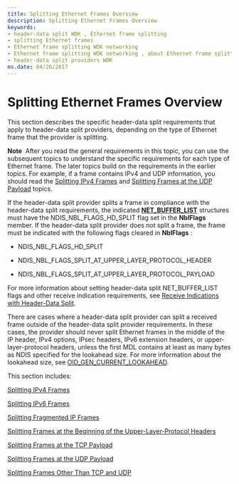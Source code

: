 ```yaml
---
title: Splitting Ethernet Frames Overview
description: Splitting Ethernet Frames Overview
keywords:
- header-data split WDK , Ethernet frame splitting
- splitting Ethernet frames
- Ethernet frame splitting WDK networking
- Ethernet frame splitting WDK networking , about Ethernet frame splitting
- header-data split providers WDK
ms.date: 04/20/2017
---
```


# Splitting Ethernet Frames Overview

This section describes the specific header-data split requirements that apply to header-data split providers, depending on the type of Ethernet frame that the provider is splitting.

**Note**  After you read the general requirements in this topic, you can use the subsequent topics to understand the specific requirements for each type of Ethernet frame. The later topics build on the requirements in the earlier topics. For example, if a frame contains IPv4 and UDP information, you should read the [Splitting IPv4 Frames](splitting-ipv4-frames.md) and [Splitting Frames at the UDP Payload](splitting-frames-at-the-udp-payload.md) topics.

 

If the header-data split provider splits a frame in compliance with the header-data split requirements, the indicated [**NET\_BUFFER\_LIST**](/windows-hardware/drivers/ddi/nbl/ns-nbl-net_buffer_list) structures must have the NDIS\_NBL\_FLAGS\_HD\_SPLIT flag set in the **NblFlags** member. If the header-data split provider does not split a frame, the frame must be indicated with the following flags cleared in **NblFlags** :

-   NDIS\_NBL\_FLAGS\_HD\_SPLIT

-   NDIS\_NBL\_FLAGS\_SPLIT\_AT\_UPPER\_LAYER\_PROTOCOL\_HEADER

-   NDIS\_NBL\_FLAGS\_SPLIT\_AT\_UPPER\_LAYER\_PROTOCOL\_PAYLOAD

For more information about setting header-data split NET\_BUFFER\_LIST flags and other receive indication requirements, see [Receive Indications with Header-Data Split](receive-indications-with-header-data-split.md).

There are cases where a header-data split provider can split a received frame outside of the header-data split provider requirements. In these cases, the provider should never split Ethernet frames in the middle of the IP header, IPv4 options, IPsec headers, IPv6 extension headers, or upper-layer-protocol headers, unless the first MDL contains at least as many bytes as NDIS specified for the lookahead size. For more information about the lookahead size, see [OID\_GEN\_CURRENT\_LOOKAHEAD](./oid-gen-current-lookahead.md).

This section includes:

[Splitting IPv4 Frames](splitting-ipv4-frames.md)

[Splitting IPv6 Frames](splitting-ipv6-frames.md)

[Splitting Fragmented IP Frames](splitting-fragmented-ip-frames.md)

[Splitting Frames at the Beginning of the Upper-Layer-Protocol Headers](splitting-frames-at-the-beginning-of-the-upper-layer-protocol-headers.md)

[Splitting Frames at the TCP Payload](splitting-frames-at-the-tcp-payload.md)

[Splitting Frames at the UDP Payload](splitting-frames-at-the-udp-payload.md)

[Splitting Frames Other Than TCP and UDP](splitting-icmp-frames-and-other-upper-layer-protocol-frames.md)

 

